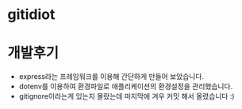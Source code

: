 # gitidiot

# 개발후기
  - express라는 프레임워크를 이용해 간단하게 만들어 보았습니다.
  - dotenv를 이용하여 환경파일로 애플리케이션의 환경설정을 관리했습니다.
  - gitignore이라는게 있는지 몰랐는데 마지막에 겨우 커밋 해서 올렸습니다 :)
